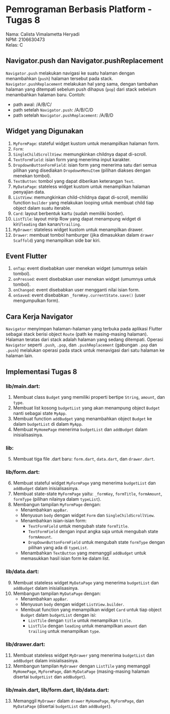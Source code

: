 # Pemrograman Berbasis Platform - Tugas 8

Nama: Calista Vimalametta Heryadi <br>
NPM: 2106630473 <br>
Kelas: C <br>

## Navigator.push dan Navigator.pushReplacement

`Navigator.push` melakukan navigasi ke suatu halaman dengan menambahkan (`push`) halaman tersebut pada stack. `Navigator.pushReplacement` melakukan hal yang sama, dengan tambahan halaman yang ditempati sebelum push dihapus (`pop`) dari stack sebelum menambahkan halaman baru. Contoh:

* path awal: /A/B/C/
* path setelah `Navigator.push`: /A/B/C/D
* path setelah `Navigator.pushReplacement`: /A/B/D

## Widget yang Digunakan

1. `MyFormPage`: stateful widget kustom untuk menampilkan halaman form.
2. `Form`: 
3. `SingleChildScrollView`: memungkinkan childnya dapat di-scroll.
4. `TextFormField`: isian form yang menerima input karakter.
5. `DropdownButtonFormField`: isian form yang menerima satu dari semua pilihan yang disediakan `DropdownMenuItem` (pilihan diakses dengan menekan tombol).
7. `TextButton`: tombol yang dapat diberikan keterangan `Text`.
8. `MyDataPage`: stateless widget kustom untuk menampilkan halaman penyajian data.
9. `ListView`: memungkinkan child-childnya dapat di-scroll, memiliki function `builder` yang melakukan looping untuk membuat child tiap object dalam suatu iterable.
10. `Card`: layout berbentuk kartu (sudah memiliki border).
11. `ListTile`: layout mirip Row yang dapat menampung widget di kiri/`leading` dan kanan/`trailing`.
12. `MyDrawer`: stateless widget kustom untuk menampilkan drawer.
13. `Drawer`: membuat tombol hamburger (jika dimasukkan dalam `drawer` `Scaffold`) yang menampilkan side bar kiri.

## Event Flutter

1. `onTap`: event disebabkan user menekan widget (umumnya selain tombol).
2. `onPressed`: event disebabkan user menekan widget (umumnya untuk tombol).
3. `onChanged`: event disebabkan user mengganti nilai isian form.
4. `onSaved`: event disebabkan `_formKey.currentState.save()` (user mengumpulkan form).

## Cara Kerja Navigator

`Navigator` menyimpan halaman-halaman yang terbuka pada aplikasi Flutter sebagai stack berisi object `Route` (path ke masing-masing halaman). Halaman teratas dari stack adalah halaman yang sedang ditempati. Operasi `Navigator` seperti `.push`, `.pop`, dan `.pushReplacement` (gabungan `.pop` dan `.push`) melalukan operasi pada stack untuk menavigasi dari satu halaman ke halaman lain.

## Implementasi Tugas 8

### lib/main.dart:
1. Membuat class `Budget` yang memiliki properti bertipe `String`, `amount`, dan `type`.
2. Membuat list kosong `budgetList` yang akan menampung object `Budget` nanti sebagai state `MyApp`.
3. Membuat function `addBudget` yang menambahkan object `Budget` ke dalam `budgetList` di dalam `MyApp`.
4. Membuat `MyHomePage` menerima `budgetList` dan `addBudget` dalam inisialisasinya.
### lib:
5. Membuat tiga file .dart baru: `form.dart`, `data.dart`, dan `drawer.dart`.
### lib/form.dart:
6. Membuat stateful widget `MyFormPage` yang menerima `budgetList` dan `addBudget` dalam inisialisasinya.
7. Membuat state-state `MyFormPage` yaitu: `_formKey`, `formTitle`, `formAmount`, `formType` (pilihan nilainya dalam `typeList`).
8. Membangun tampilan `MyFormPage` dengan:
    * Menambahkan `appBar`.
    * Menyusun `body` dengan widget `Form` dan `SingleChildScrollView`.
    * Menambahkan isian-isian form:
        * `TextFormField` untuk mengubah state `formTitle`.
        * `TextFormField` dengan input angka saja untuk mengubah state `formAmount`.
        * `DropDownButtonFormField` untuk mengubah state `formType` dengan pilihan yang ada di `typeList`.
    * Menambahkan `TextButton` yang memanggil `addBudget` untuk memasukkan hasil isian form ke dalam list.

### lib/data.dart:
9. Membuat stateless widget `MyDataPage` yang menerima `budgetList` dan `addBudget` dalam inisialisasinya.
10. Membangun tampilan `MyDataPage` dengan:
    * Menambahkan `appBar`.
    * Menyusun `body` dengan widget `ListView.builder`.
    * Membuat function yang menampilkan widget `Card` untuk tiap object `Budget` dalam `budgetList` dengan isi:
        * `ListTile` dengan `title` untuk menampilkan `title`.
        * `ListTile` dengan `leading` untuk menampilkan `amount` dan `trailing` untuk menampilkan `type`.

### lib/drawer.dart:
11. Membuat stateless widget `MyDrawer` yang menerima `budgetList` dan `addBudget` dalam inisialisasinya.
12. Membangun tampilan `MyDrawer` dengan `ListTile` yang memanggil `MyHomePage`, `MyFormPage`, dan `MyDataPage`
    (masing-masing halaman disertai `budgetList` dan `addBudget`).

### lib/main.dart, lib/form.dart, lib/data.dart:
13. Memanggil `MyDrawer` dalam `drawer` `MyHomePage`, `MyFormPage`, dan `MyDataPage` (disertai `budgetList` dan `addBudget`).
